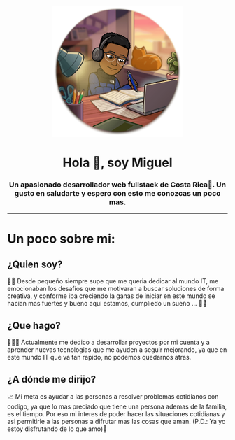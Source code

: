 
 <div id="header" align="center">
        <img src="./img/studying.png" alt="" width="300">
        <h1>Hola 👋, soy Miguel</h1>
        <h3>
           Un apasionado desarrollador web fullstack de Costa Rica🌅. Un gusto en saludarte y espero con esto me conozcas un poco mas.
        </h3>
</div>

---

# Un poco sobre mi:
## ¿Quien soy?
🧒🏾 Desde pequeño siempre supe que me queria dedicar al mundo IT, me emocionaban los desafíos que me motivaran a buscar soluciones de forma creativa, y conforme iba creciendo la ganas de iniciar en este mundo se hacian mas fuertes y bueno aqui estamos, cumpliedo un sueño ... 🙌🏾

## ¿Que hago?
🧑🏾‍💻 Actualmente me dedico a desarrollar proyectos por mi cuenta y a aprender nuevas tecnologias que me ayuden a seguir mejorando, ya que en este mundo IT que va tan rapido, no podemos quedarnos atras.

## ¿A dónde me dirijo?
📈 Mi meta es ayudar a las personas a resolver problemas cotidianos con codigo, ya que lo mas preciado que tiene una persona ademas de la familia, es el tiempo. Por eso mi interes de poder hacer las situaciones cotidianas y asi permitirle a las personas a difrutar mas las cosas que aman. (P.D.: Ya yo estoy disfrutando de lo que amo)🌟

